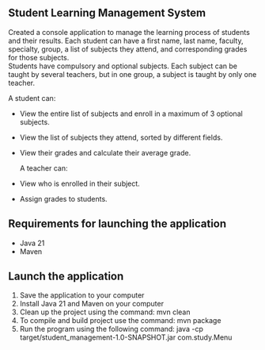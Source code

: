 ## Student Learning Management System

Created a console application to manage the learning process of students and their results.
Each student can have a first name, last name, faculty, specialty, group, a list of subjects they attend, and
corresponding grades for those subjects.  
Students have compulsory and optional subjects.
Each subject can be taught by several teachers, but in one group, a subject is taught by only one teacher.

A student can:
- View the entire list of subjects and enroll in a maximum of 3 optional subjects.
- View the list of subjects they attend, sorted by different fields.
- View their grades and calculate their average grade.

  A teacher can:
- View who is enrolled in their subject.
- Assign grades to students.

## Requirements for launching the application

- Java 21
- Maven

## Launch the application

1) Save the application to your computer
2) Install Java 21 and Maven on your computer
3) Clean up the project using the command: mvn clean
4) To compile and build project use the command: mvn package
5) Run the program using the following command:
  java -cp target/student_management-1.0-SNAPSHOT.jar com.study.Menu
